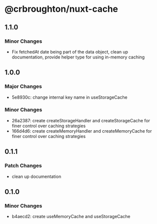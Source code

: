# @crbroughton/nuxt-cache

## 1.1.0

### Minor Changes

- Fix fetchedAt date being part of the data object, clean up documentation, provide helper type for using in-memory caching

## 1.0.0

### Major Changes

- 5e8930c: change internal key name in useStorageCache

### Minor Changes

- 26a2387: create createStorageHandler and createStorageCache for finer control over caching strategies
- 166d4d6: create createMemoryHandler and createMemoryCache for finer control over caching strategies

## 0.1.1

### Patch Changes

- clean up documentation

## 0.1.0

### Minor Changes

- b4aecd2: create useMemoryCache and useStorageCache
